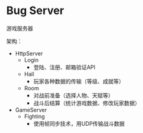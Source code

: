# Bug Server

游戏服务器

架构：

- HttpServer
  - Login
    - 登陆、注册、邮箱验证API
  - Hall
    - 玩家各种数据的传输（等级、成就等）
  - Room
    - 对战前准备（选择人物、天赋等）
    - 战斗后结算（统计游戏数据、修改玩家数据）
- GameServer
  - Fighting
    - 使用帧同步技术，用UDP传输战斗数据